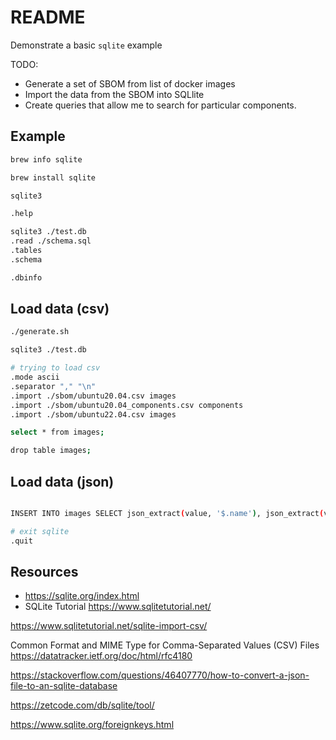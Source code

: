 # README

Demonstrate a basic `sqlite` example

TODO:

* Generate a set of SBOM from list of docker images
* Import the data from the SBOM into SQLlite
* Create queries that allow me to search for particular components. 



## Example

```sh
brew info sqlite

brew install sqlite
```

```sh
sqlite3

.help
```

```sh
sqlite3 ./test.db
.read ./schema.sql
.tables
.schema

.dbinfo
```

## Load data (csv)

```sh
./generate.sh

sqlite3 ./test.db
```

```sh
# trying to load csv
.mode ascii
.separator "," "\n"
.import ./sbom/ubuntu20.04.csv images
.import ./sbom/ubuntu20.04_components.csv components
.import ./sbom/ubuntu22.04.csv images

select * from images;

drop table images;
```

## Load data (json)

```sh

INSERT INTO images SELECT json_extract(value, '$.name'), json_extract(value, '$.type') FROM json_each(readfile('./sbom/ubuntu20.04_images.json'));

```



```sh
# exit sqlite
.quit
```

## Resources

* https://sqlite.org/index.html
* SQLite Tutorial https://www.sqlitetutorial.net/

https://www.sqlitetutorial.net/sqlite-import-csv/

Common Format and MIME Type for Comma-Separated Values (CSV) Files https://datatracker.ietf.org/doc/html/rfc4180

https://stackoverflow.com/questions/46407770/how-to-convert-a-json-file-to-an-sqlite-database

https://zetcode.com/db/sqlite/tool/

https://www.sqlite.org/foreignkeys.html

